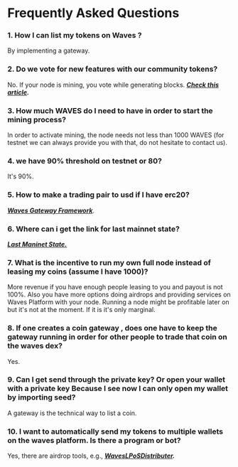 # Frequently Asked Questions

### 1. How I can list my tokens on Waves ?

By implementing a gateway.

### 2. Do we vote for new features with our community tokens?

No. If your node is mining, you vote while generating blocks. [_**Check this article**_](/waves-environment/waves-protocol/activation-protocol.md)_**.**_

### 3. How much WAVES do I need to have in order to start the mining process?

In order to activate mining, the node needs not less than 1000 WAVES \(for testnet we can always provide you with that, do not hesitate to contact us\).

### 4. we have 90% threshold on testnet or 80?

It's 90%.

### 5. How to make a trading pair to usd if I have erc20?

[_**Waves Gateway Framework**_](https://github.com/jansenmarc/WavesGatewayFramework).

### 6. Where can i get the link for last mainnet state?

[_**Last Maninet State.**_](http://blockchain.wavesnodes.com/)

### 7. What is the incentive to run my own full node instead of leasing my coins \(assume I have 1000\)?

More revenue if you have enough people leasing to you and payout is not 100%. Also you have more options doing airdrops and providing services on Waves Platform with your node. Running a node might be profitable later on but it's not at the moment. If it is it's only marginal.

### 8. If one creates a coin gateway , does one have to keep the gateway running in order for other people to trade that coin on the waves dex?

Yes.

### 9. Can I get send through the private key? Or open your wallet with a private key Because I see now I can only open my wallet by importing seed?

A gateway is the technical way to list a coin.

### 10. I want to automatically send my tokens to multiple wallets on the waves platform. Is there a program or bot?

Yes, there are airdrop tools, e.g., [_**WavesLPoSDistributer**_](https://github.com/jansenmarc/WavesLPoSDistributer)_**.**_



